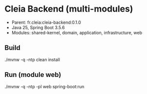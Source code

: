 # Cleia Backend (multi-modules)
- Parent: fr.cleia:cleia-backend:0.1.0
- Java 25, Spring Boot 3.5.6
- Modules: shared-kernel, domain, application, infrastructure, web

## Build
./mvnw -q -ntp clean install

## Run (module web)
./mvnw -q -ntp -pl web spring-boot:run
